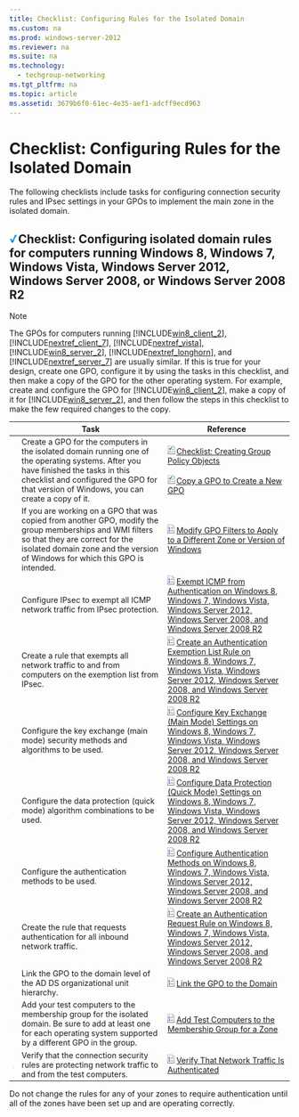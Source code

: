 ```yaml
---
title: Checklist: Configuring Rules for the Isolated Domain
ms.custom: na
ms.prod: windows-server-2012
ms.reviewer: na
ms.suite: na
ms.technology: 
  - techgroup-networking
ms.tgt_pltfrm: na
ms.topic: article
ms.assetid: 3679b6f0-61ec-4e35-aef1-adcff9ecd963
---
```

# Checklist: Configuring Rules for the Isolated Domain
The following checklists include tasks for configuring connection security rules and IPsec settings in your GPOs to implement the main zone in the isolated domain.

## <a name="bkmk_section1"></a>![](media/2b05dce3-938f-4168-9b8f-1f4398cbdb9b.gif)**Checklist: Configuring isolated domain rules for computers running Windows 8, Windows 7, Windows Vista, Windows Server 2012, Windows Server 2008, or Windows Server 2008 R2**

> [!NOTE]
> The GPOs for computers running [!INCLUDE[win8_client_2](includes/win8_client_2_md.md)], [!INCLUDE[nextref_client_7](includes/nextref_client_7_md.md)], [!INCLUDE[nextref_vista](includes/nextref_vista_md.md)], [!INCLUDE[win8_server_2](includes/win8_server_2_md.md)], [!INCLUDE[nextref_longhorn](includes/nextref_longhorn_md.md)], and [!INCLUDE[nextref_server_7](includes/nextref_server_7_md.md)] are usually similar. If this is true for your design, create one GPO, configure it by using the tasks in this checklist, and then make a copy of the GPO for the other operating system. For example, create and configure the GPO for [!INCLUDE[win8_client_2](includes/win8_client_2_md.md)], make a copy of it for [!INCLUDE[win8_server_2](includes/win8_server_2_md.md)], and then follow the steps in this checklist to make the few required changes to the copy.

||Task|Reference|
|-|--------|-------------|
|![](media/WFAS_icon_checkbox.gif)|Create a GPO for the computers in the isolated domain running one of the operating systems. After you have finished the tasks in this checklist and configured the GPO for that version of Windows, you can create a copy of it.|![](media/bc6cea1a-1c6c-4124-8c8f-1df5adfe8c88.gif)[Checklist: Creating Group Policy Objects](Checklist--Creating-Group-Policy-Objects.md)<br /><br />![](media/bc6cea1a-1c6c-4124-8c8f-1df5adfe8c88.gif)[Copy a GPO to Create a New GPO](Copy-a-GPO-to-Create-a-New-GPO.md)|
|![](media/WFAS_icon_checkbox.gif)|If you are working on a GPO that was copied from another GPO, modify the group memberships and WMI filters so that they are correct for the isolated domain zone and the version of Windows for which this GPO is intended.|![](media/15dd35b6-6cc6-421f-93f8-7109920e7144.gif)[Modify GPO Filters to Apply to a Different Zone or Version of Windows](Modify-GPO-Filters-to-Apply-to-a-Different-Zone-or-Version-of-Windows.md)|
|![](media/WFAS_icon_checkbox.gif)|Configure IPsec to exempt all ICMP network traffic from IPsec protection.|![](media/15dd35b6-6cc6-421f-93f8-7109920e7144.gif)[Exempt ICMP from Authentication on Windows 8, Windows 7, Windows Vista, Windows Server 2012, Windows Server 2008, and Windows Server 2008 R2](Exempt-ICMP-from-Authentication-on-Windows-8,-Windows-7,-Windows-Vista,-Windows-Server-2012,-Windows-Server-2008,-and-Windows-Server-2008-R2.md)|
|![](media/WFAS_icon_checkbox.gif)|Create a rule that exempts all network traffic to and from computers on the exemption list from IPsec.|![](media/15dd35b6-6cc6-421f-93f8-7109920e7144.gif)[Create an Authentication Exemption List Rule on Windows 8, Windows 7, Windows Vista, Windows Server 2012, Windows Server 2008, and Windows Server 2008 R2](Create-an-Authentication-Exemption-List-Rule-on-Windows-8,-Windows-7,-Windows-Vista,-Windows-Server-2012,-Windows-Server-2008,-and-Windows-Server-2008-R2.md)|
|![](media/WFAS_icon_checkbox.gif)|Configure the key exchange \(main mode\) security methods and algorithms to be used.|![](media/15dd35b6-6cc6-421f-93f8-7109920e7144.gif)[Configure Key Exchange &#40;Main Mode&#41; Settings on Windows 8, Windows 7, Windows Vista, Windows Server 2012, Windows Server 2008, and Windows Server 2008 R2](Configure-Key-Exchange--Main-Mode--Settings-on-Windows-8,-Windows-7,-Windows-Vista,-Windows-Server-2012,-Windows-Server-2008,-and-Windows-Server-2008-R2.md)|
|![](media/WFAS_icon_checkbox.gif)|Configure the data protection \(quick mode\) algorithm combinations to be used.|![](media/15dd35b6-6cc6-421f-93f8-7109920e7144.gif)[Configure Data Protection &#40;Quick Mode&#41; Settings on Windows 8, Windows 7, Windows Vista, Windows Server 2012, Windows Server 2008, and Windows Server 2008 R2](Configure-Data-Protection--Quick-Mode--Settings-on-Windows-8,-Windows-7,-Windows-Vista,-Windows-Server-2012,-Windows-Server-2008,-and-Windows-Server-2008-R2.md)|
|![](media/WFAS_icon_checkbox.gif)|Configure the authentication methods to be used.|![](media/15dd35b6-6cc6-421f-93f8-7109920e7144.gif)[Configure Authentication Methods on Windows 8, Windows 7, Windows Vista, Windows Server 2012, Windows Server 2008, and Windows Server 2008 R2](Configure-Authentication-Methods-on-Windows-8,-Windows-7,-Windows-Vista,-Windows-Server-2012,-Windows-Server-2008,-and-Windows-Server-2008-R2.md)|
|![](media/WFAS_icon_checkbox.gif)|Create the rule that requests authentication for all inbound network traffic.|![](media/15dd35b6-6cc6-421f-93f8-7109920e7144.gif)[Create an Authentication Request Rule on Windows 8, Windows 7, Windows Vista, Windows Server 2012, Windows Server 2008, and Windows Server 2008 R2](Create-an-Authentication-Request-Rule-on-Windows-8,-Windows-7,-Windows-Vista,-Windows-Server-2012,-Windows-Server-2008,-and-Windows-Server-2008-R2.md)|
|![](media/WFAS_icon_checkbox.gif)|Link the GPO to the domain level of the AD DS organizational unit hierarchy.|![](media/15dd35b6-6cc6-421f-93f8-7109920e7144.gif)[Link the GPO to the Domain](Link-the-GPO-to-the-Domain.md)|
|![](media/WFAS_icon_checkbox.gif)|Add your test computers to the membership group for the isolated domain. Be sure to add at least one for each operating system supported by a different GPO in the group.|![](media/15dd35b6-6cc6-421f-93f8-7109920e7144.gif)[Add Test Computers to the Membership Group for a Zone](Add-Test-Computers-to-the-Membership-Group-for-a-Zone.md)|
|![](media/WFAS_icon_checkbox.gif)|Verify that the connection security rules are protecting network traffic to and from the test computers.|![](media/15dd35b6-6cc6-421f-93f8-7109920e7144.gif)[Verify That Network Traffic Is Authenticated](Verify-That-Network-Traffic-Is-Authenticated.md)|

Do not change the rules for any of your zones to require authentication until all of the zones have been set up and are operating correctly.


